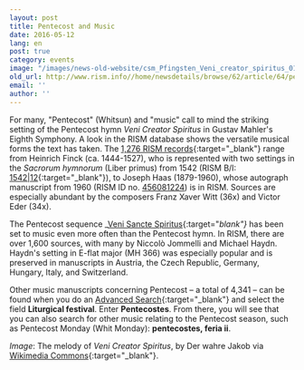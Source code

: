 ```yaml
---
layout: post
title: Pentecost and Music
date: 2016-05-12
lang: en
post: true
category: events
image: "/images/news-old-website/csm_Pfingsten_Veni_creator_spiritus_01b6041324.jpg"
old_url: http://www.rism.info//home/newsdetails/browse/62/article/64/pentecost-and-music.html
email: ''
author: ''
---
```


For many, "Pentecost" (Whitsun) and "music" call to mind the striking setting of the Pentecost hymn _Veni Creator Spiritus_ in Gustav Mahler's Eighth Symphony. A look in the RISM database shows the versatile musical forms the text has taken. The [1,276 RISM records](https://opac.rism.info/search?View=rism&title=Veni+creator+spiritus){:target="_blank"} range from Heinrich Finck (ca. 1444-1527), who is represented with two settings in the _Sacrorum hymnorum_ (Liber primus) from 1542 (RISM B/I: [1542|12](https://opac.rism.info/search?id=00000993104330){:target="_blank"}), to Joseph Haas (1879-1960), whose autograph manuscript from 1960 (RISM ID no. [456081224](https://opac.rism.info/search?id=456081224)) is in RISM. Sources are especially abundant by the composers Franz Xaver Witt (36x) and Victor Eder (34x).

The Pentecost sequence _[Veni Sancte Spiritus](https://opac.rism.info/search?View=rism&title=Veni+sancte+spiritus){:target="_blank"}_ has been set to music even more often than the Pentecost hymn. In RISM, there are over 1,600 sources, with many by Niccolò Jommelli and Michael Haydn. Haydn's setting in E-flat major (MH 366) was especially popular and is preserved in manuscripts in Austria, the Czech Republic, Germany, Hungary, Italy, and Switzerland.

Other music manuscripts concerning Pentecost – a total of 4,341 – can be found when you do an [Advanced Search](https://opac.rism.info/metaopac/start.do?View=rism&SearchType=2&Language=en){:target="_blank"} and select the field **Liturgical festival**. Enter **Pentecostes**. From there, you will see that you can also search for other music relating to the Pentecost season, such as Pentecost Monday (Whit Monday): **pentecostes, feria ii**.

_Image_: The melody of _Veni Creator Spiritus_, by Der wahre Jakob via [Wikimedia Commons](https://commons.wikimedia.org/wiki/File:Veni_creator_spiritus.jpg){:target="_blank"}.

